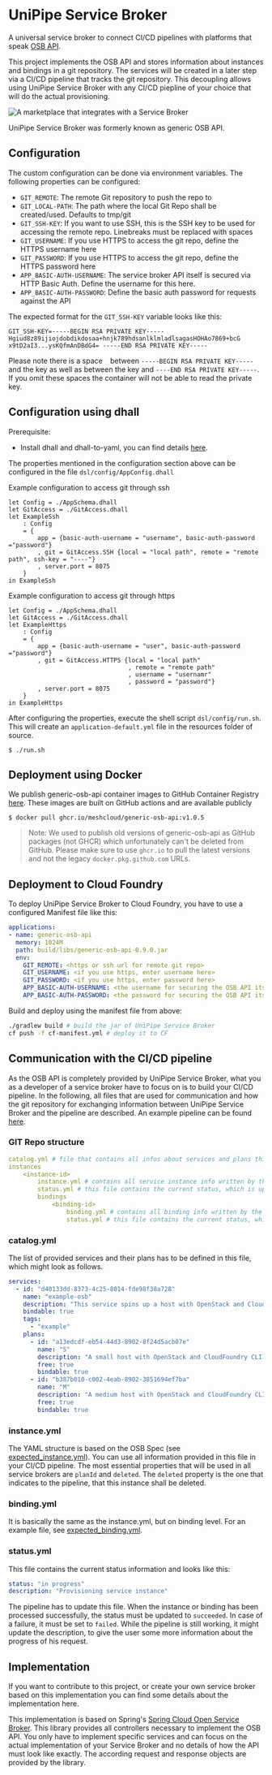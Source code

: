 # UniPipe Service Broker

A universal service broker to connect CI/CD pipelines with platforms that speak [OSB API](https://www.openservicebrokerapi.org/).

This project implements the OSB API and stores information about instances and bindings in a git repository. 
The services will be created in a later step via a CI/CD pipeline that tracks the git repository. This decoupling allows using UniPipe Service Broker with any CI/CD piepline of your choice that will do the actual provisioning.

![A marketplace that integrates with a Service Broker](assets/OSB-Graphic-03.png "Service Broker interactions")

UniPipe Service Broker was formerly known as generic OSB API.

## Configuration

The custom configuration can be done via environment variables. The following properties can be configured:

- `GIT_REMOTE`: The remote Git repository to push the repo to
- `GIT_LOCAL-PATH`: The path where the local Git Repo shall be created/used. Defaults to tmp/git
- `GIT_SSH-KEY`: If you want to use SSH, this is the SSH key to be used for accessing the remote repo. Linebreaks must be replaced with spaces
- `GIT_USERNAME`: If you use HTTPS to access the git repo, define the HTTPS username here
- `GIT_PASSWORD`: If you use HTTPS to access the git repo, define the HTTPS password here
- `APP_BASIC-AUTH-USERNAME`: The service broker API itself is secured via HTTP Basic Auth. Define the username for this here.
- `APP_BASIC-AUTH-PASSWORD`: Define the basic auth password for requests against the API

The expected format for the `GIT_SSH-KEY` variable looks like this:

```text
GIT_SSH-KEY=-----BEGIN RSA PRIVATE KEY----- Hgiud8z89ijiojdobdikdosaa+hnjk789hdsanlklmladlsagasHOHAo7869+bcG x9tD2aI3...ysKQfmAnDBdG4= -----END RSA PRIVATE KEY-----
```

Please note there is a space ` ` between `-----BEGIN RSA PRIVATE KEY-----` and the key as well as between the key and `----END RSA PRIVATE KEY-----`. If you omit these spaces the container will not be able to read the private key.

## Configuration using dhall

Prerequisite:
- Install dhall and dhall-to-yaml, you can find details [here](https://docs.dhall-lang.org/tutorials/Getting-started_Generate-JSON-or-YAML.html#installation).

The properties mentioned in the configuration section above can be configured in the file 
`dsl/config/AppConfig.dhall`

Example configuration to access git through ssh

```
let Config = ./AppSchema.dhall
let GitAccess = ./GitAccess.dhall
let ExampleSsh 
    : Config
    = {
        app = {basic-auth-username = "username", basic-auth-password ="password"}
        , git = GitAccess.SSH {local = "local path", remote = "remote path", ssh-key = "----"}
        , server.port = 8075
    }
in ExampleSsh

```

Example configuration to access git through https

```
let Config = ./AppSchema.dhall
let GitAccess = ./GitAccess.dhall
let ExampleHttps 
    : Config
    = {
        app = {basic-auth-username = "user", basic-auth-password ="password"}
        , git = GitAccess.HTTPS {local = "local path"
                                 , remote = "remote path"
                                 , username = "usernamr"
                                 , password = "password"}
        , server.port = 8075
    }
in ExampleHttps

```
After configuring the properties, execute the shell script `dsl/config/run.sh`. This will create an `application-default.yml` file in the resources folder of source.

```
$ ./run.sh
```

## Deployment using Docker

We publish generic-osb-api container images to GitHub Container Registry [here](https://github.com/orgs/meshcloud/packages/container/generic-osb-api/versions). These images are built on GitHub actions and are available publicly

```
$ docker pull ghcr.io/meshcloud/generic-osb-api:v1.0.5
```

> Note: We used to publish old versions of generic-osb-api as GitHub packages (not GHCR) which unfortunately can't be deleted from GitHub. Please make sure to use `ghcr.io` to pull the latest versions and not the legacy `docker.pkg.github.com` URLs.

## Deployment to Cloud Foundry

To deploy UniPipe Service Broker to Cloud Foundry, you have to use a configured Manifest file like this:

```yaml
applications:
- name: generic-osb-api
  memory: 1024M
  path: build/libs/generic-osb-api-0.9.0.jar
  env:
    GIT_REMOTE: <https or ssh url for remote git repo>
    GIT_USERNAME: <if you use https, enter username here>
    GIT_PASSWORD: <if you use https, enter password here>
    APP_BASIC-AUTH-USERNAME: <the username for securing the OSB API itself>
    APP_BASIC-AUTH-PASSWORD: <the password for securing the OSB API itself>
```
Build and deploy using the manifest file from above:

```sh
./gradlew build # build the jar of UniPipe Service Broker
cf push -f cf-manifest.yml # deploy it to CF
```

## Communication with the CI/CD pipeline

As the OSB API is completely provided by UniPipe Service Broker, what you as a developer of a service broker have to focus
on is to build your CI/CD pipeline. In the following, all files that are used for communication and how the git repository
for exchanging information between UniPipe Service Broker and the pipeline are described. An example pipeline can be found
[here](https://github.com/Meshcloud/example-osb-ci).

### GIT Repo structure

```yaml
catalog.yml # file that contains all infos about services and plans this Service broker provides
instances
    <instance-id>
        instance.yml # contains all service instance info written by the 
        status.yml # this file contains the current status, which is updated by the pipeline
        bindings
            <binding-id>
                binding.yml # contains all binding info written by the UniPipe Service Broker
                status.yml # this file contains the current status, which is updated by the pipeline
```

### catalog.yml

The list of provided services and their plans has to be defined in this file, which might look as follows.

```yaml
services:
  - id: "d40133dd-8373-4c25-8014-fde98f38a728"
    name: "example-osb"
    description: "This service spins up a host with OpenStack and Cloud Foundry CLI installed."
    bindable: true
    tags:
      - "example"
    plans:
      - id: "a13edcdf-eb54-44d3-8902-8f24d5acb07e"
        name: "S"
        description: "A small host with OpenStack and CloudFoundry CLI installed"
        free: true
        bindable: true
      - id: "b387b010-c002-4eab-8902-3851694ef7ba"
        name: "M"
        description: "A medium host with OpenStack and CloudFoundry CLI installed"
        free: true
        bindable: true
```

### instance.yml

The YAML structure is based on the OSB Spec (see [expected_instance.yml](src/test/resources/expected_instance.yml)).
You can use all information provided in this file in your CI/CD pipeline. The most essential properties that will be
used in all service brokers are `planId` and `deleted`. The `deleted` property is the one that indicates to the pipeline,
that this instance shall be deleted.

### binding.yml

It is basically the same as the instance.yml, but on binding level. For an example file, see
[expected_binding.yml](src/test/resources/expected_binding.yml).

### status.yml

This file contains the current status information and looks like this:

```yaml
status: "in progress"
description: "Provisioning service instance"
```

The pipeline has to update this file. When the instance or binding has been processed successfully, the status must be
updated to `succeeded`. In case of a failure, it must be set to `failed`. While the pipeline is still working, it might
update the description, to give the user some more information about the progress of his request.

## Implementation

If you want to contribute to this project, or create your own service broker based on this implementation
you can find some details about the implementation here.

This implementation is based on Spring's [Spring Cloud Open Service Broker](https://spring.io/projects/spring-cloud-open-service-broker).
This library provides all controllers necessary to implement the OSB API. You only have to implement specific services
and can focus on the actual implementation of your Service Broker and no details of how the API must look like exactly.
The according request and response objects are provided by the library.
